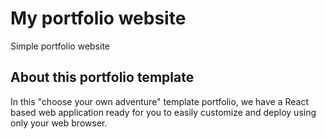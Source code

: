 # My portfolio website

Simple portfolio website

## About this portfolio template

In this "choose your own adventure" template portfolio, we have a React based web application ready for you to easily customize and deploy using only your web browser.